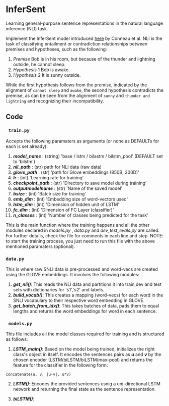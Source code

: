 # InferSent
Learning general-purpose sentence representations in the natural language inference (NLI) task.

Implement the InferSent model introduced [here](https://arxiv.org/abs/1705.02364) by Conneau et.al. 
NLI is the task of classifying entailment or contradiction relationships between premises and hypotheses, such as the following:

1. *Premise* Bob is in his room, but because of the thunder and lightning outside, he cannot sleep.
2. *Hypothesis* 1 Bob is awake.
3. *Hypothesis* 2 It is sunny outside.

While the first hypothesis follows from the premise, indicated by the alignment of `cannot sleep` and `awake`, the second hypothesis contradicts the premise, as can be seen from the alignment of `sunny` and `thunder and lightning` and recognizing their incompatibility.

## Code

### ``` train.py```

  Accepts the following paramaters as arguments (or none as DEFAULTs for each is set already):
	
1. ***model_name*** : (string) 'base / lstm / bilastm / bilstm_pool' (DEFAULT set to 'bilstm')
2. ***nli_path*** : (str) path for NLI data (raw data)
3. ***glove_path*** : (str) 'path for Glove embeddings (850B, 300D)'
4. ***lr*** : (int) 'Learning rate for training'
5. ***checkpoint_path*** : (str) 'Directory to save model during training'
6. ***outputmodelname*** : (str) 'Name of the saved model'	
7. ***bsize*** : (int) 'Batch size for training'
8. ***emb_dim*** : (int) 'Embedding size of word-vectors used'
9. ***lstm_dim*** : (int) 'Dimension of hidden unit of LSTM'
10. ***fc_dim*** : (int) 'Dimension of FC Layer (classifier)'
11. ***n_classes*** : (int) 'Number of classes being predicted for the task'

This is the main function where the training happens and all the other modules declared in *models.py* , *data.py* and *dev_test_evals.py* are called. For further details, check the file for comments in each line and step. NOTE: to start the training process, you just need to run this file with the above mentioned paramaters (optional).


### ```data.py```

This is where raw SNLI data is pre-processed and word-vecs are created using the GLOVE embeddings. It involves the following modules:

1. ***get_nli()***: This reads the NLI data and partitions it into train,dev and test sets with dictionaries for 's1','s2' and labels.
2. ***build_vocab()***: This creates a mapping (word-vecs) for each word in the SNLI vocabulary to their respective word embedding in GLOVE.
3. ***get_batch_from_idx()***: This takes batches of data, pads them to equal lengths and returns the word embeddings for word in each sentence.
	

### ``` models.py```

This file includes all the model classes required for training and is structured as follows:
1. ***LSTM_main()***: Based on the model being trained, initializes the right class's object in itself. It encodes the sentences pairs as ***u*** and ***v*** by the chosen encoder (LSTM/biLSTM/biLSTM(max-pool) and returns the feature for the classifier in the following form:

```concatenate(u, v, |u-v|, u*v)```

2. ***LSTM()***: Encodes the provided sentences usnig a uni-directional LSTM network and returning the final state as the sentence representation.

3. ***biLSTM()***: 
	
